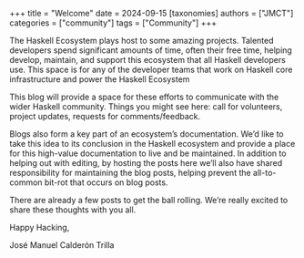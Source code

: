 +++ title = "Welcome" date = 2024-09-15 [taxonomies] authors = ["JMCT"] categories = ["community"] tags = ["Community"] +++


The Haskell Ecosystem plays host to some amazing projects. Talented developers spend significant amounts of time, often their free time, helping develop, maintain, and support this ecosystem that all Haskell developers use. This space is for any of the developer teams that work on Haskell core infrastructure and power the Haskell Ecosystem

This blog will provide a space for these efforts to communicate with the wider Haskell community. Things you might see here: call for volunteers, project updates, requests for comments/feedback.

Blogs also form a key part of an ecosystem’s documentation. We’d like to take this idea to its conclusion in the Haskell ecosystem and provide a place for this high-value documentation to live and be maintained. In addition to helping out with editing, by hosting the posts here we’ll also have shared responsibility for maintaining the blog posts, helping prevent the all-to-common bit-rot that occurs on blog posts.

There are already a few posts to get the ball rolling. We’re really excited to share these thoughts with you all.

Happy Hacking,

José Manuel Calderón Trilla
